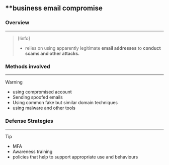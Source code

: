 ## **business email compromise

### Overview 
---
>[!info]
>- relies on using apparently legitimate **email addresses** to **conduct scams and other attacks.** 


### Methods involved 
---
>[!warning]
>- using compromised account 
>- Sending spoofed emails
>- Using common fake but similar domain techniques
>- using malware and other tools 

### Defense Strategies 
---
>[!tip]
>- MFA
>- Awareness training 
>- policies that help to support appropriate use and behaviours 
